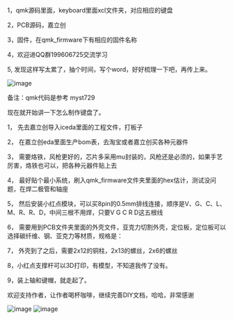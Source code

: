 1，qmk源码里面，keyboard里面xcl文件夹，对应相应的键盘

2，PCB源码，嘉立创

3，固件，在qmk_firmware下有相应的固件名称

4，欢迎进QQ群199606725交流学习

5, 发现这样写太累了，抽个时间，写个word，好好梳理一下吧，再传上来。

![image](https://github.com/xcl666/trackpoint-mechanical-keyboard/blob/main/Pic/TA1021.jpg)

备注：qmk代码是参考 myst729

现在就开始讲一下怎么制作键盘了。

1， 先去嘉立创导入iceda里面的工程文件，打板子

2， 在嘉立创eda里面生产bom表，去淘宝或者嘉立创买各种元器件

3， 需要烙铁，风枪更好的，芯片多采用mu封装的，风枪还是必须的，如果手艺厉害，烙铁也可以，把各种元器件贴上去

4， 最好贴个最小系统，刷入qmk_firmware文件夹里面的hex估计，测试没问题，在焊二极管和轴座

5， 然后安装小红点模块，可以买8pin的0.5mm排线连接，顺序是V、G、C、L、M、R、R、D，中间三根不用焊，只要V G C R D这五根线

6， 需要用到PCB文件夹里面的外壳文件，亚克力切割外壳，定位板，定位板可以选择碳纤维、钢、亚克力等材质，规格是：

7， 外壳到了之后，需要2x12的铜柱，2x13的螺丝，2x6的螺丝

8，小红点支撑杆可以3D打印，有模型，不知道我传了没有。

9，装上轴和键帽，就走起了。


欢迎支持作者，让作者喝杯咖啡，继续完善DIY文档，哈哈，非常感谢

![image](https://github.com/xcl666/trackpoint-mechanical-keyboard/blob/main/Pic/wechat.JPG)
![image](https://github.com/xcl666/trackpoint-mechanical-keyboard/blob/main/Pic/alipay.JPG)
